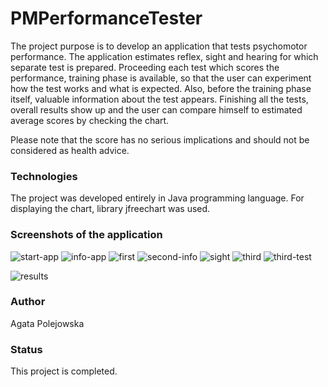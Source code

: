 # PMPerformanceTester

The project purpose is to develop an application that tests psychomotor performance.
The application estimates reflex, sight and hearing for which separate test is prepared. Proceeding each test which scores the performance, training phase is available, so that the user can experiment how the test works and what is expected.
Also, before the training phase itself, valuable information about the test appears.
Finishing all the tests, overall results show up and the user can compare himself to estimated average scores by checking the chart.

Please note that the score has no serious implications and should not be considered as health advice.

### Technologies
The project was developed entirely in Java programming language. For displaying the chart, library jfreechart was used.


### Screenshots of the application
![start-app](https://user-images.githubusercontent.com/44722312/125031472-00997680-e08d-11eb-8cdf-96720dce62ca.png)
![info-app](https://user-images.githubusercontent.com/44722312/125031486-07c08480-e08d-11eb-9bc6-e861d566394c.png)
![first](https://user-images.githubusercontent.com/44722312/125031602-2b83ca80-e08d-11eb-93ba-675282925432.png)
![second-info](https://user-images.githubusercontent.com/44722312/125031642-34749c00-e08d-11eb-92f2-c2bea6f58a7a.png)
![sight](https://user-images.githubusercontent.com/44722312/125031705-435b4e80-e08d-11eb-90fe-517eda6bb384.png)
![third](https://user-images.githubusercontent.com/44722312/125031785-5c63ff80-e08d-11eb-89a1-02d25a31fc49.png)
![third-test](https://user-images.githubusercontent.com/44722312/125031751-52420100-e08d-11eb-8b30-c1f9ddc1dc15.png)

![results](https://user-images.githubusercontent.com/44722312/125031816-6685fe00-e08d-11eb-81a1-ab2fc43bd98b.png)

### Author
Agata Polejowska

### Status
This project is completed.

